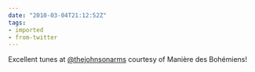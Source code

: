 ```yaml
---
date: "2010-03-04T21:12:52Z"
tags:
- imported
- from-twitter
---
```

Excellent tunes at [@thejohnsonarms](/twitter/#/thejohnsonarms) courtesy of Manière des Bohémiens\!
